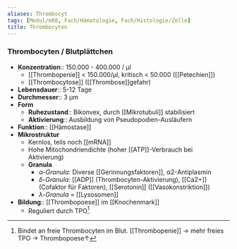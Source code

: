 ```yaml
---
aliases: Thrombocyt
tags: [Modul/m08, Fach/Hämatologie, Fach/Histologie/Zelle]
title: Thrombocyten
---
```

### Thrombocyten / Blutplättchen 
- **Konzentration**:: 150.000 - 400.000 / μl
    - [[Thrombopenie]] < 150.000/µl, kritisch < 50.000 ([[Petechien]])
    - [[Thrombocytose]] ([[Thrombose]]gefahr)
- **Lebensdauer**:: 5-12 Tage
- **Durchmesser**:: 3 µm
- **Form**
    - **Ruhezustand**:: Bikonvex, durch [[Mikrotubuli]] stabilisiert
    - **Aktivierung**:: Ausbildung von Pseudopodien-Ausläufern
- **Funktion**:: [[Hämostase]]
- **Mikrostruktur**
	- Kernlos, teils noch [[mRNA]]
	- Hohe Mitochondriendichte (hoher [[ATP]]-Verbrauch bei Aktivierung)
	- **Granula**
		- *α-Granula:* Diverse [[Gerinnungsfaktoren]], α2-Antiplasmin
		- *δ-Granula:* [[ADP]] (Thrombocyten-Aktivierung), [[Ca2+]] (Cofaktor für Faktoren), [[Serotonin]] ([[Vasokonstriktion]])
		- *λ-Granula* = [[Lysosomen]]
- **Bildung**:: [[Thrombopoese]] im [[Knochenmark]]
	- Reguliert durch TPO[^1]

[^1]: Bindet an freie Thrombocyten im Blut. [[Thrombopenie]] → mehr freies TPO → Thrombopoese↑ 

